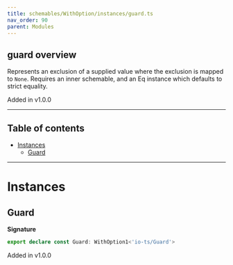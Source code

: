 ```yaml
---
title: schemables/WithOption/instances/guard.ts
nav_order: 90
parent: Modules
---
```


## guard overview

Represents an exclusion of a supplied value where the exclusion is mapped to `None`.
Requires an inner schemable, and an Eq instance which defaults to strict equality.

Added in v1.0.0

---

<h2 class="text-delta">Table of contents</h2>

- [Instances](#instances)
  - [Guard](#guard)

---

# Instances

## Guard

**Signature**

```ts
export declare const Guard: WithOption1<'io-ts/Guard'>
```

Added in v1.0.0
